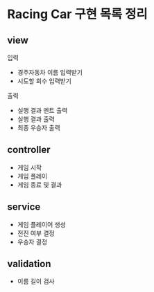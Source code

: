 # Racing Car 구현 목록 정리
## view

입력
 - 경주자동차 이름 입력받기
 - 시도할 회수 입력받기

출력
 - 실행 결과 멘트 출력
 - 실행 결과 출력
 - 최종 우승자 출력

## controller
 - 게임 시작
 - 게임 플레이
 - 게임 종료 및 결과

## service
 - 게임 플레이어 생성
 - 전진 여부 결정
 - 우승자 결정

## validation
 - 이름 길이 검사
